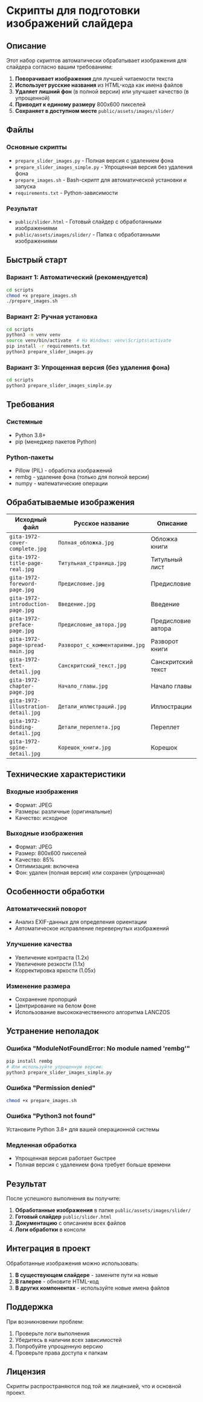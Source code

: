 # Скрипты для подготовки изображений слайдера

## Описание
Этот набор скриптов автоматически обрабатывает изображения для слайдера согласно вашим требованиям:

1. **Поворачивает изображения** для лучшей читаемости текста
2. **Использует русские названия** из HTML-кода как имена файлов
3. **Удаляет лишний фон** (в полной версии) или улучшает качество (в упрощенной)
4. **Приводит к единому размеру** 800x600 пикселей
5. **Сохраняет в доступном месте** `public/assets/images/slider/`

## Файлы

### Основные скрипты
- `prepare_slider_images.py` - Полная версия с удалением фона
- `prepare_slider_images_simple.py` - Упрощенная версия без удаления фона
- `prepare_images.sh` - Bash-скрипт для автоматической установки и запуска
- `requirements.txt` - Python-зависимости

### Результат
- `public/slider.html` - Готовый слайдер с обработанными изображениями
- `public/assets/images/slider/` - Папка с обработанными изображениями

## Быстрый старт

### Вариант 1: Автоматический (рекомендуется)
```bash
cd scripts
chmod +x prepare_images.sh
./prepare_images.sh
```

### Вариант 2: Ручная установка
```bash
cd scripts
python3 -m venv venv
source venv/bin/activate  # На Windows: venv\Scripts\activate
pip install -r requirements.txt
python3 prepare_slider_images.py
```

### Вариант 3: Упрощенная версия (без удаления фона)
```bash
cd scripts
python3 prepare_slider_images_simple.py
```

## Требования

### Системные
- Python 3.8+
- pip (менеджер пакетов Python)

### Python-пакеты
- Pillow (PIL) - обработка изображений
- rembg - удаление фона (только для полной версии)
- numpy - математические операции

## Обрабатываемые изображения

| Исходный файл | Русское название | Описание |
|----------------|------------------|----------|
| `gita-1972-cover-complete.jpg` | `Полная_обложка.jpg` | Обложка книги |
| `gita-1972-title-page-real.jpg` | `Титульная_страница.jpg` | Титульный лист |
| `gita-1972-foreword-page.jpg` | `Предисловие.jpg` | Предисловие |
| `gita-1972-introduction-page.jpg` | `Введение.jpg` | Введение |
| `gita-1972-preface-page.jpg` | `Предисловие_автора.jpg` | Предисловие автора |
| `gita-1972-page-spread-main.jpg` | `Разворот_с_комментариями.jpg` | Разворот книги |
| `gita-1972-text-detail.jpg` | `Санскритский_текст.jpg` | Санскритский текст |
| `gita-1972-chapter-page.jpg` | `Начало_главы.jpg` | Начало главы |
| `gita-1972-illustration-detail.jpg` | `Детали_иллюстраций.jpg` | Иллюстрации |
| `gita-1972-binding-detail.jpg` | `Детали_переплета.jpg` | Переплет |
| `gita-1972-spine-detail.jpg` | `Корешок_книги.jpg` | Корешок |

## Технические характеристики

### Входные изображения
- Формат: JPEG
- Размеры: различные (оригинальные)
- Качество: исходное

### Выходные изображения
- Формат: JPEG
- Размер: 800x600 пикселей
- Качество: 85%
- Оптимизация: включена
- Фон: удален (полная версия) или сохранен (упрощенная)

## Особенности обработки

### Автоматический поворот
- Анализ EXIF-данных для определения ориентации
- Автоматическое исправление перевернутых изображений

### Улучшение качества
- Увеличение контраста (1.2x)
- Увеличение резкости (1.1x)
- Корректировка яркости (1.05x)

### Изменение размера
- Сохранение пропорций
- Центрирование на белом фоне
- Использование высококачественного алгоритма LANCZOS

## Устранение неполадок

### Ошибка "ModuleNotFoundError: No module named 'rembg'"
```bash
pip install rembg
# Или используйте упрощенную версию:
python3 prepare_slider_images_simple.py
```

### Ошибка "Permission denied"
```bash
chmod +x prepare_images.sh
```

### Ошибка "Python3 not found"
Установите Python 3.8+ для вашей операционной системы

### Медленная обработка
- Упрощенная версия работает быстрее
- Полная версия с удалением фона требует больше времени

## Результат

После успешного выполнения вы получите:

1. **Обработанные изображения** в папке `public/assets/images/slider/`
2. **Готовый слайдер** `public/slider.html`
3. **Документацию** с описанием всех файлов
4. **Логи обработки** в консоли

## Интеграция в проект

Обработанные изображения можно использовать:

1. **В существующем слайдере** - замените пути на новые
2. **В галерее** - обновите HTML-код
3. **В других компонентах** - используйте новые имена файлов

## Поддержка

При возникновении проблем:

1. Проверьте логи выполнения
2. Убедитесь в наличии всех зависимостей
3. Попробуйте упрощенную версию
4. Проверьте права доступа к папкам

## Лицензия

Скрипты распространяются под той же лицензией, что и основной проект.